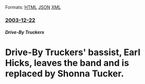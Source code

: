
Formats: [HTML](/news/2003/12/22/drive-by-truckers-bassist-earl-hicks-leaves-the-band-and-is-replaced-by-shonna-tucker.html)  [JSON](/news/2003/12/22/drive-by-truckers-bassist-earl-hicks-leaves-the-band-and-is-replaced-by-shonna-tucker.json)  [XML](/news/2003/12/22/drive-by-truckers-bassist-earl-hicks-leaves-the-band-and-is-replaced-by-shonna-tucker.xml)  

### [2003-12-22](/news/2003/12/22/index.md)

##### Drive-By Truckers
#  Drive-By Truckers' bassist, Earl Hicks, leaves the band and is replaced by Shonna Tucker.



